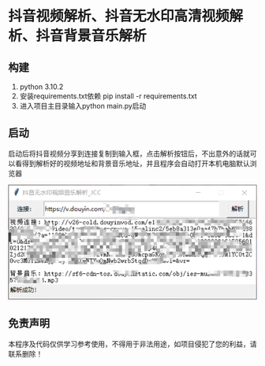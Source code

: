 # 抖音视频解析、抖音无水印高清视频解析、抖音背景音乐解析

## 构建

1. python 3.10.2
2. 安装requirements.txt依赖 pip install -r requirements.txt
3. 进入项目主目录输入python main.py启动

## 启动

启动后将抖音视频分享到连接复制到输入框，点击解析按钮后，不出意外的话就可以看得到解析好的视频地址和背景音乐地址，并且程序会自动打开本机电脑默认浏览器

![image-20220221215337057](https://github.com/JCCGG/DouYin-Parse/blob/master/screenshot/image-20220221215337057.png)

## 免责声明

本程序及代码仅供学习参考使用，不得用于非法用途，如项目侵犯了您的利益，请联系删除！
